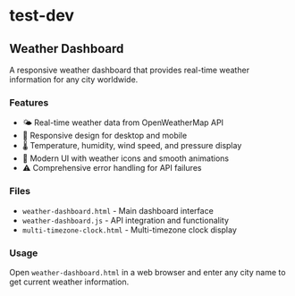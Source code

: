 # test-dev

## Weather Dashboard

A responsive weather dashboard that provides real-time weather information for any city worldwide.

### Features
- 🌤️ Real-time weather data from OpenWeatherMap API
- 📱 Responsive design for desktop and mobile
- 🌡️ Temperature, humidity, wind speed, and pressure display
- 🎨 Modern UI with weather icons and smooth animations
- ⚠️ Comprehensive error handling for API failures

### Files
- `weather-dashboard.html` - Main dashboard interface
- `weather-dashboard.js` - API integration and functionality
- `multi-timezone-clock.html` - Multi-timezone clock display

### Usage
Open `weather-dashboard.html` in a web browser and enter any city name to get current weather information.